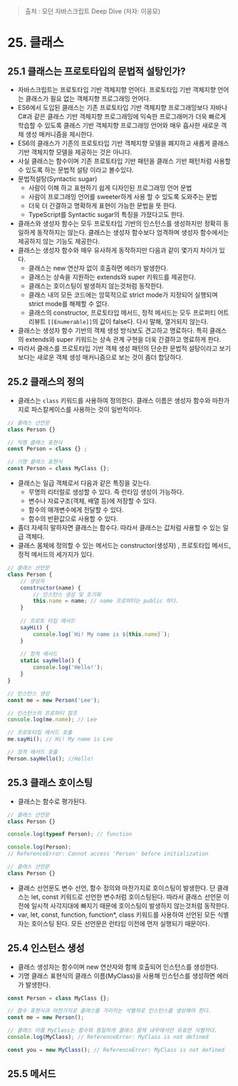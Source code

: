 > 출처 : 모던 자바스크립트 Deep Dive (저자: 이웅모)
# 25. 클래스
## 25.1 클래스는 프로토타입의 문법적 설탕인가?
- 자바스크립트는 프로토타입 기반 객체지향 언어다. 프로토타입 기반 객체지향 언어는 클래스가 필요 없는 객체지향 프로그래밍 언어다.
- ES6에서 도입된 클래스는 기존 프로토타입 기반 객체지향 프로그래밍보다 자바나 C#과 같은 클래스 기반 객체지향 프로그래밍에
  익숙한 프로그래머가 더욱 빠르게 학습할 수 있도록 클래스 기반 객체지향 프로그래밍 언어와 매우 흡사한 새로운 객체 생성 
  매커니즘을 제시한다.
- ES6의 클래스가 기존의 프로토타입 기반 객체지향 모델을 폐지하고 새롭게 클래스 기반 객체지향 모델을 제공하는 것은 아니다.
- 사실 클래스는 함수이며 기존 프로토타입 기반 패턴을 클래스 기반 패턴처럼 사용할 수 있도록 하는 문법적 설탕 이라고 볼수있다.
- 문법적설탕(Syntactic sugar)
    * 사람이 이해 하고 표현하기 쉽게 디자인된 프로그래밍 언어 문법
    * 사람이 프로그래밍 언어를 sweeter하게 사용 할 수 있도록 도와주는 문법
    * 더욱 더 간결하고 명확하게 표현이 가능한 문법을 뜻 한다.
    * TypeScript를 Syntactic sugar의 특징을 가졌다고도 한다.
- 클래스와 생성자 함수는 모두 프로토타입 기반의 인스턴스를 생성하지만 정확히 동일하게 동작하지는 않는다.
  클래스는 생성자 함수보다 엄격하며 생성자 함수에서는 제공하지 않는 기능도 제공한다.
- 클래스는 생성자 함수와 매우 유사하게 동작하지만 다음과 같이 몇가지 차이가 있다.
    * 클래스는 new 연산자 없이 호출하면 에러가 발생한다.
    * 클래스는 상속을 지원하는 extends와 super 키워드를 제공한다.
    * 클래스는 호이스팅이 발생하지 않는것처럼 동작한다.
    * 클래스 내의 모든 코드에는 암묵적으로 strict mode가 지정되어 실행되며 strict mode를 해제할 수 없다.
    * 클래스의 constructor, 프로토타입 메서드, 정적 메서드는 모두 프로퍼티 어트리뷰트 `[[Enumerable]]`의 값이 false다.
      다시 말해, 열거되지 않는다.
- 클래스는 생성자 함수 기반의 객체 생성 방식보도 견고하고 명료하다. 특히 클래스의 extends와 super 키워드는 상속 관계 구현을 더욱
  간결하고 명료하게 한다.
- 따라서 클래스를 프로토타입 기반 객체 생성 패턴의 단순한 문법적 설탕이라고 보기보다는 새로운 객체 생성 매커니즘으로 보는 것이 좀더 합당하다.

## 25.2 클래스의 정의
- 클래스는 `class` 키워드를 사용하여 정의한다. 클래스 이름은 생성자 함수와 마찬가지로 파스칼케이스를 사용하는 것이 일반적이다.
```javascript
// 클래스 선언문
class Person {}

// 익명 클래스 표현식
const Person = class {} ;

// 기명 클래스 표현식
const Person = class MyClass {};
```
- 클래스는 일급 객체로서 다음과 같은 특징을 갖는다.
    * 무명의 리터럴로 생성할 수 있다. 즉 런타임 생성이 가능하다.
    * 변수나 자료구조(객체, 배열 등)에 저장할 수 있다.
    * 함수의 매개변수에게 전달할 수 있다.
    * 함수의 반환값으로 사용할 수 있다.
- 좀더 자세히 말하자면 클래스는 함수다. 따라서 클래스는 값처럼 사용할 수 있는 일급 객체다.
- 클래스 몸체에 정의할 수 있는 메서드는 constructor(생성자) , 프로토타입 메서드, 정적 메서드의 세가지가 있다.
```javascript
// 클래스 선언문
class Person {
    // 생성자
    constructor(name) {
        // 인스턴스 생성 및 초기화
        this.name = name; // name 프로퍼티는 public 하다.
    }
    
    // 프로토 타입 메서드
    sayHi() {
        console.log(`Hi! My name is ${this.name}`);
    }
    
    // 정적 메서드
    static sayHello() {
        console.log('Hello!');
    }
}

// 인스턴스 생성
const me = new Person('Lee');

// 인스턴스의 프로퍼티 참조
console.log(me.name); // Lee

// 프로토타입 메서드 호출
me.sayHi(); // Hi! My name is Lee

// 정적 메서드 호출
Person.sayHello(); //Hello!
```

## 25.3 클래스 호이스팅
- 클래스는 함수로 평가된다.
```javascript
// 클래스 선언문
class Person {}

console.log(typeof Person); // function
```
```javascript
console.log(Person);
// ReferenceError: Cannot access 'Person' before initialization

// 클래스 선언문
class Person {}
```
- 클래스 선언문도 변수 선언, 함수 정의와 마찬가지로 호이스팅이 발생한다. 단 클래스는 let, const 키워드로 선언한
변수처럼 호이스팅된다. 따라서 클래스 선언문 이전에 일시적 사각지대에 빠지기 때문에 호이스팅이 발생하지 않는것처럼 동작한다.
- var, let, const, function, function*, class 키워드를 사용하여 선언된 모든 식별자는 호이스팅 된다. 모든 선언문은 런타임 이전에 먼저 실행되기 때문이다.

## 25.4 인스턴스 생성
- 클래스 생성자는 함수이며 new 연산자와 함께 호출되어 인스턴스를 생성한다.
- 기명 클래스 표현식의 클래스 이름(MyClass)을 사용해 인스턴스를 생성하면 에러가 발생한다.
```javascript
const Person = class MyClass {};

// 함수 표현식과 마찬가지로 클래스를 가리키는 식별자로 인스턴스를 생성해야 한다.
const me = new Person();

// 클래스 이름 MyClass는 함수와 동일하게 클래스 몸체 내무에서만 유효한 식별자다.
console.log(MyClass); // ReferenceError: MyClass is not defined

const you = new MyClass(); // ReferenceError: MyClass is not defined
```

## 25.5 메서드





